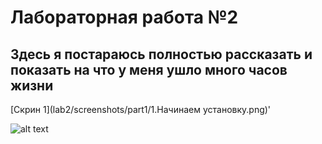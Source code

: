 # Лабораторная работа №2
## Здесь я постараюсь полностью рассказать и показать на что у меня ушло много часов жизни

[Скрин 1](lab2/screenshots/part1/1.Начинаем установку.png)'

![alt text](http://url/to/img.png)